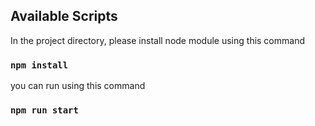 ## Available Scripts

In the project directory, please install node module using this command

### `npm install`

you can run using this command

### `npm run start`
